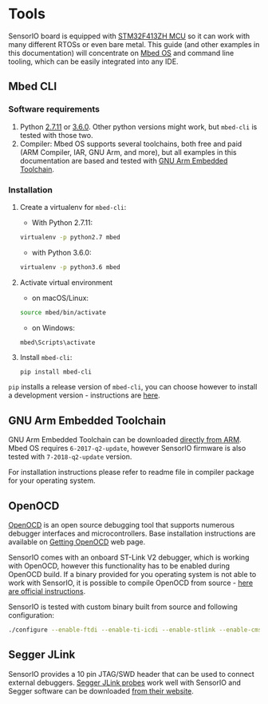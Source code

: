 # Tools

SensorIO board is equipped with [STM32F413ZH MCU](https://www.st.com/en/microcontrollers/stm32f413zh.html) so it can work with many different RTOSs or even bare metal. This guide (and other examples in this documentation) will concentrate on [Mbed OS](https://www.mbed.com/en/platform/mbed-os/) and command line tooling, which can be easily integrated into any IDE.

## Mbed CLI

### Software requirements

1. Python [2.7.11](https://www.python.org/downloads/release/python-2711/) or [3.6.0](https://www.python.org/downloads/release/python-360/). Other python versions might work, but `mbed-cli` is tested with those two.
2. Compiler: Mbed OS supports several toolchains, both free and paid (ARM Compiler, IAR, GNU Arm, and more), but all examples in this documentation are based and tested with [GNU Arm Embedded Toolchain](#gnu-arm-embedded-toolchain).

### Installation

1. Create a virtualenv for `mbed-cli`:
    - With Python 2.7.11:
    ```bash
    virtualenv -p python2.7 mbed
    ```
    - with Python 3.6.0:
    ```bash
    virtualenv -p python3.6 mbed
    ```

2. Activate virtual environment
    - on macOS/Linux:
    ```bash
    source mbed/bin/activate
    ```
    - on Windows:
    ```cmd
    mbed\Scripts\activate
    ```

3. Install `mbed-cli`:
    ```
    pip install mbed-cli
    ```

`pip` installs a release version of `mbed-cli`, you can choose however to install a development version - instructions are [here](https://github.com/ARMmbed/mbed-cli#installing-mbed-cli).

## GNU Arm Embedded Toolchain

GNU Arm Embedded Toolchain can be downloaded [directly from ARM](https://developer.arm.com/open-source/gnu-toolchain/gnu-rm/downloads). Mbed OS requires `6-2017-q2-update`, however SensorIO firmware is also tested with `7-2018-q2-update` version.

For installation instructions please refer to readme file in compiler package for your operating system.

## OpenOCD

[OpenOCD](http://openocd.org) is an open source debugging tool that supports numerous debugger interfaces and microcontrollers. Base installation instructions are available on [Getting OpenOCD](http://openocd.org/getting-openocd/) web page.

SensorIO comes with an onboard ST-Link V2 debugger, which is working with OpenOCD, however this functionality has to be enabled during OpenOCD build. If a binary provided for you operating system is not able to work with SensorIO, it is possible to compile OpenOCD from source - [here are official instructions](https://repo.or.cz/w/openocd.git).

SensorIO is tested with custom binary built from source and following configuration:
```bash
./configure --enable-ftdi --enable-ti-icdi --enable-stlink --enable-cmsis-dap --enable-jlink --enable-openjtag --disable-verbose-usb-comms --disable-verbose-usb-io
```

## Segger JLink

SensorIO provides a 10 pin JTAG/SWD header that can be used to connect external debuggers. [Segger JLink probes](https://www.segger.com/products/debug-probes/j-link/) work well with SensorIO and Segger software can be downloaded [from their website](https://www.segger.com/downloads/jlink/#J-LinkSoftwareAndDocumentationPack).
